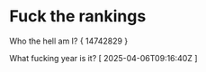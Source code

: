 # Fuck the rankings

Who the hell am I?
{ 14742829 }

What fucking year is it?
[ 2025-04-06T09:16:40Z ]
